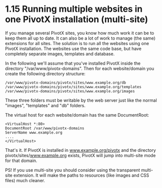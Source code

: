 # 1.15 Running multiple websites in one PivotX installation (multi-site)

If you manage several PivotX sites, you know how much work it can be to keep them all up to date. It can also be a lot of work to manage (the same) extensions for all sites. The solution is to run all the websites using one PivotX installation. The websites use the same code base, but have completely separate images, templates and database.  


In the following we'll assume that you've installed PivotX inside the directory "/var/www/pivotx-domains". Then for each website/domain you create the following directory structure:

    /var/www/pivotx-domains/pivotx/sites/www.example.org/db  
    /var/www/pivotx-domains/pivotx/sites/www.example.org/templates  
    /var/www/pivotx-domains/pivotx/sites/www.example.org/images  
    

These three folders must be writable by the web server just like the normal "images", "templates" and "db" folders.   


The virtual host for each website/domain has the same DocumentRoot:

    <VirtualHost *:80>  
    DocumentRoot /var/www/pivotx-domains  
    ServerName www.example.org  
    ....  
    </VirtualHost>
    
That's it. If PivotX is installed in www.example.org/pivotx and the directory pivotx/sites/www.example.org exists, PivotX will jump into multi-site mode for that domain.

  
PS! If you use multi-site you should consider using the transparent multi-site extension. It will make the paths to resources (like images and CSS files) much cleaner.
